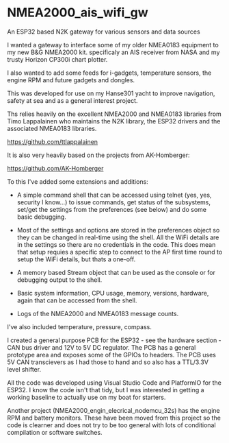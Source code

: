 # NMEA2000_ais_wifi_gw

An ESP32 based N2K gateway for various sensors and data sources

I wanted a gateway to interface some of my older NMEA0183 equipment to my new B&G NMEA2000 kit. specificaly an AIS receiver from NASA and my trusty Horizon CP300i chart plotter. 

I also wanted to add some feeds for i-gadgets, temperature sensors, the engine RPM and future gadgets and dongles.

This was developed for use on my Hanse301 yacht to improve navigation, safety at sea and as a general interest project.

Ths relies heavily on the excellent NMEA2000 and NMEA0183 libraries from Timo Lappalainen who maintains the N2K library, the ESP32 drivers and the associated NMEA0183 libraries. 

https://github.com/ttlappalainen

It is also very heavily based on the projects from AK-Homberger: 

https://github.com/AK-Homberger

To this I've added some extensions and additions:

- A simple command shell that can be accessed using telnet (yes, yes, security I know...) to issue commands, get status of the subsystems, set/get the settings from the preferences (see below) and do some basic debugging. 

- Most of the settings and options are stored in the preferences object so they can be changed in real-time using the shell. All the WiFi details are in the settings so there are no credentials in the code. This does mean that setup requies a specific step to connect to the AP first time round to setup the WiFi details, but thats a one-off.

- A memory based Stream object that can be used as the console or for debugging output to the shell.

- Basic system information, CPU usage, memory, versions, hardware, again that can be accessed from the shell.

- Logs of the NMEA2000 and NMEA0183 message counts.

I've also included temperature, pressure, compass.

I created a general purpose PCB for the ESP32 - see the hardware section -  CAN bus driver and 12V to 5V DC regulator. The PCB has a general prototype area and exposes some of the GPIOs to headers. The PCB uses 5V CAN transcievers as I had those to hand and so also has a TTL/3.3V level shifter. 

All the code was developed using Visual Studio Code and PlatformIO for the ESP32. I know the code isn't that tidy, but I was interested in getting a working baseline to actually use on my boat for starters.

Another project (NMEA2000_engin_elecrical_nodemcu_32s) has the engine RPM and battery monitors. These have been moved from this project so the code is clearner and does not try to be too general with lots of conditional compilation or software switches.

